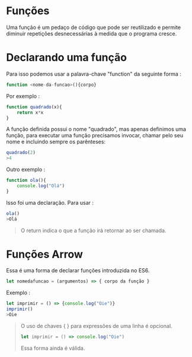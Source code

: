 # Funções

Uma função é um pedaço de código que pode ser reutilizado e permite diminuir repetições desnecessárias à medida que o programa cresce.

# Declarando uma função

Para isso podemos usar a palavra-chave "function" da seguinte forma :

```javascript
function <nome-da-funcao>(){corpo}
```

Por exemplo :

```javascript
function quadrado(x){
    return x*x
}
```

A função definida possui o nome "quadrado", mas apenas definimos uma função, para executar uma função precisamos invocar, chamar pelo seu nome e incluindo sempre os parênteses:

```javascript
quadrado(2)
>4
```

Outro exemplo :

```javascript
function ola(){
    console.log("Olá")
}
```

Isso foi uma declaração. Para usar :

```javascript
ola()
>Olá
```

> O return indica o que a função irá retornar ao ser chamada.

# Funções Arrow

Essa é uma forma de declarar funções introduzida no ES6.

```javascript
let nomedafuncao = (argumentos) => { corpo da função }
```

 Exemplo :

```javascript
let imprimir = () => {console.log("Oie")}
imprimir()
>Oie
```

> O uso de chaves { } para expressões de uma linha é opcional.
>
> ```javascript
> let imprimir = () => console.log("Oie")
> ```
>
> Essa forma ainda é válida.

